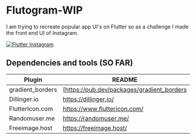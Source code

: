 # Flutogram-WIP
I am trying to recreate popular app UI's on Flutter so as a challenge I made the front end UI of Instagram. 

[![Flutter Instagram](https://iili.io/H9VYZmv.png)](https://freeimage.host/i/H9VYZmv)

## Dependencies and tools (SO FAR)

| Plugin | README |
| ------ | ------ |
| gradient_borders |[https://pub.dev/packages/gradient_borders|
| Dillinger.io | https://dillinger.io/|
| FlutterIcon.com | https://www.fluttericon.com/|
| Randomuser.me | https://randomuser.me/|
| Freeimage.host | https://freeimage.host/|
